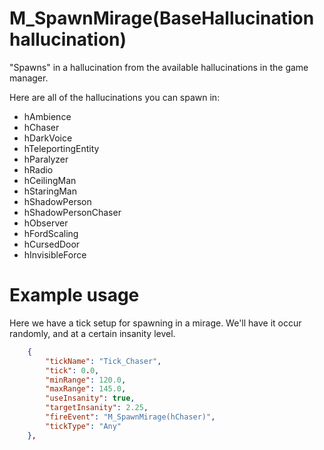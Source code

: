 # M_SpawnMirage(BaseHallucination hallucination)

"Spawns" in a hallucination from the available hallucinations in the game manager.

Here are all of the hallucinations you can spawn in:
- hAmbience
- hChaser
- hDarkVoice
- hTeleportingEntity
- hParalyzer
- hRadio
- hCeilingMan
- hStaringMan
- hShadowPerson
- hShadowPersonChaser
- hObserver
- hFordScaling
- hCursedDoor
- hInvisibleForce

# Example usage

Here we have a tick setup for spawning in a mirage.
We'll have it occur randomly, and at a certain insanity level.

```json
	{
		"tickName": "Tick_Chaser",
		"tick": 0.0,
		"minRange": 120.0,
		"maxRange": 145.0,
		"useInsanity": true,
		"targetInsanity": 2.25,
		"fireEvent": "M_SpawnMirage(hChaser)",
		"tickType": "Any"
	},
```
